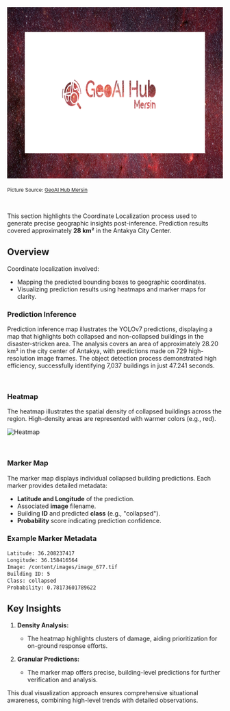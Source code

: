 <img  src="https://raw.githubusercontent.com/geoaihub/geoaihub/main/assets/Mersin%20GeoAI%20Hub%202.png"  height=400  width=1000  alt="https://github.com/geoaihub"/>  

<small>Picture Source: <a  href="https://github.com/geoaihub">GeoAI Hub Mersin</a></small>

<br>

This section highlights the Coordinate Localization process used to generate precise geographic insights post-inference. Prediction results covered approximately **28 km²** in the Antakya City Center.

## Overview

Coordinate localization involved:
- Mapping the predicted bounding boxes to geographic coordinates.
- Visualizing prediction results using heatmaps and marker maps for clarity.

### Prediction Inference

Prediction inference map illustrates the YOLOv7 predictions, displaying a map that highlights both collapsed and non-collapsed buildings in the disaster-stricken area. The analysis covers an area of approximately 28.20 km² in the city center of Antakya, with predictions made on 729 high-resolution image frames. The object detection process demonstrated high efficiency, successfully identifying 7,037 buildings in just 47.241 seconds.

<img src="" alt=""/>

### Heatmap

The heatmap illustrates the spatial density of collapsed buildings across the region. High-density areas are represented with warmer colors (e.g., red).

![Heatmap](heatmap_marker.png)

<img src="" alt=""/>

### Marker Map

The marker map displays individual collapsed building predictions. Each marker provides detailed metadata:
- **Latitude and Longitude** of the prediction.
- Associated **image** filename.
- Building **ID** and predicted **class** (e.g., "collapsed").
- **Probability** score indicating prediction confidence.

### Example Marker Metadata
```plaintext
Latitude: 36.208237417
Longitude: 36.158416564
Image: /content/images/image_677.tif
Building ID: 5
Class: collapsed
Probability: 0.78173601789622
```

## Key Insights

1. **Density Analysis:**
   - The heatmap highlights clusters of damage, aiding prioritization for on-ground response efforts.

2. **Granular Predictions:**
   - The marker map offers precise, building-level predictions for further verification and analysis.

This dual visualization approach ensures comprehensive situational awareness, combining high-level trends with detailed observations.

